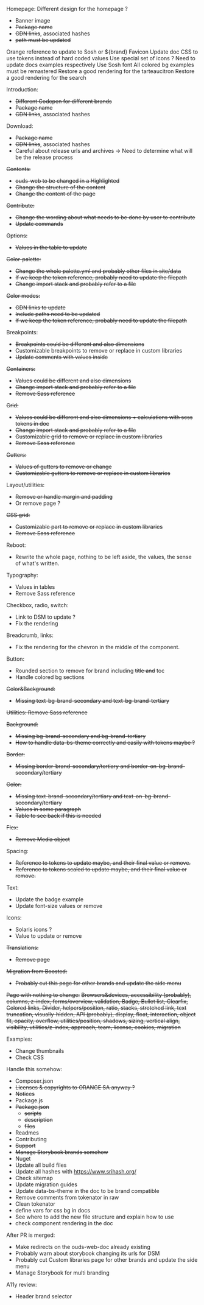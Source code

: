 Homepage:
Different design for the homepage ?
- Banner image
- ~~Package name~~
- ~~CDN links~~, associated hashes
- ~~path must be updated~~

Orange reference to update to Sosh or ${brand}
Favicon
Update doc CSS to use tokens instead of hard coded values
Use special set of icons ? Need to update docs examples respectively
Use Sosh font
All colored bg examples must be remastered
Restore a good rendering for the tarteaucitron
Restore a good rendering for the search

Introduction:
- ~~Different Codepen for different brands~~
- ~~Package name~~
- ~~CDN links~~, associated hashes

Download:
- ~~Package name~~
- ~~CDN links~~, associated hashes
- Careful about release urls and archives -> Need to determine what will be the release process

~~Contents:~~
- ~~ouds-web to be changed in a Highlighted~~
- ~~Change the structure of the content~~
- ~~Change the content of the page~~

~~Contribute:~~
- ~~Change the wording about what needs to be done by user to contribute~~
- ~~Update commands~~

~~Options:~~
- ~~Values in the table to update~~

~~Color-palette:~~
- ~~Change the whole palette.yml and probably other files in site/data~~
- ~~If we keep the token reference, probably need to update the filepath~~
- ~~Change import stack and probably refer to a file~~

~~Color modes:~~
- ~~CDN links to update~~
- ~~Include paths need to be updated~~
- ~~If we keep the token reference, probably need to update the filepath~~

Breakpoints:
- ~~Breakpoints could be different and also dimensions~~
- Customizable breakpoints to remove or replace in custom libraries
- ~~Update comments with values inside~~

~~Containers:~~
- ~~Values could be different and also dimensions~~
- ~~Change import stack and probably refer to a file~~
- ~~Remove Sass reference~~

~~Grid:~~
- ~~Values could be different and also dimensions + calculations with scss tokens in doc~~
- ~~Change import stack and probably refer to a file~~
- ~~Customizable grid to remove or replace in custom libraries~~
- ~~Remove Sass reference~~

~~Gutters:~~
- ~~Values of gutters to remove or change~~
- ~~Customizable gutters to remove or replace in custom libraries~~

Layout/utilities:
- ~~Remove or handle margin and padding~~
- Or remove page ?

~~CSS grid:~~
- ~~Customizable part to remove or replace in custom libraries~~
- ~~Remove Sass reference~~

Reboot:
- Rewrite the whole page, nothing to be left aside, the values, the sense of what's written.

Typography:
- Values in tables
- Remove Sass reference

Checkbox, radio, switch:
- Link to DSM to update ?
- Fix the rendering

Breadcrumb, links:
- Fix the rendering for the chevron in the middle of the component.

Button:
- Rounded section to remove for brand including ~~title and~~ toc
- Handle colored bg sections

~~Color&Background:~~
- ~~Missing text-bg-brand-secondary and text-bg-brand-tertiary~~

~~Utilities: Remove Sass reference~~

~~Background:~~
- ~~Missing bg-brand-secondary and bg-brand-tertiary~~
- ~~How to handle data-bs-theme correctly and easily with tokens maybe ?~~

~~Border:~~
- ~~Missing border-brand-secondary/tertiary and border-on-bg-brand-secondary/tertiary~~

~~Color:~~
- ~~Missing text-brand-secondary/tertiary and text-on-bg-brand-secondary/tertiary~~
- ~~Values in some paragraph~~
- ~~Table to see back if this is needed~~

~~Flex:~~
- ~~Remove Media object~~

Spacing:
- ~~Reference to tokens to update maybe, and their final value or remove.~~
- ~~Reference to tokens scaled to update maybe, and their final value or remove.~~

Text:
- Update the badge example
- Update font-size values or remove

Icons:
- Solaris icons ?
- Value to update or remove

~~Translations:~~
- ~~Remove page~~

~~Migration from Boosted:~~
- ~~Probably cut this page for other brands and update the side menu~~

~~Page with nothing to change:~~
~~Browsers&devices, accessibility (probably), columns, z-index, forms/overview, validation, Badge, Bullet list, Clearfix, Colored links, Divider, helpers/position, ratio, stacks, stretched link, text truncation, visually-hidden, API (probably), display, float, interaction, object fit, opacity, overflow, utilities/position, shadows, sizing, vertical align, visibility, utilities/z-index, approach, team, license, cookies, migration~~

Examples:
- Change thumbnails
- Check CSS

Handle this somehow:
- Composer.json
- ~~Licenses & copyrights to ORANGE SA anyway ?~~
- ~~Notices~~
- Package.js
- ~~Package.json~~
  - ~~scripts~~
  - ~~description~~
  - ~~files~~
- Readmes
- Contributing
- ~~Support~~
- ~~Manage Storybook brands somehow~~
- Nuget
- Update all build files
- Update all hashes with https://www.srihash.org/
- Check sitemap
- Update migration guides
- Update data-bs-theme in the doc to be brand compatible
- Remove comments from tokenator in raw
- Clean tokenator
- define vars for css bg in docs
- See where to add the new file structure and explain how to use
- check component rendering in the doc

After PR is merged:
- Make redirects on the ouds-web-doc already existing
- Probably warn about storybook changing its urls for DSM
- Probably cut Custom libraries page for other brands and update the side menu
- Manage Storybook for multi branding

A11y review:
- Header brand selector
